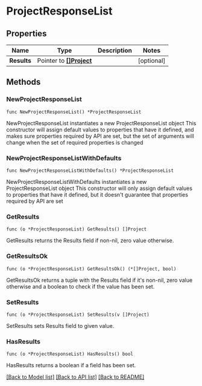 # ProjectResponseList

## Properties

Name | Type | Description | Notes
------------ | ------------- | ------------- | -------------
**Results** | Pointer to [**[]Project**](Project.md) |  | [optional] 

## Methods

### NewProjectResponseList

`func NewProjectResponseList() *ProjectResponseList`

NewProjectResponseList instantiates a new ProjectResponseList object
This constructor will assign default values to properties that have it defined,
and makes sure properties required by API are set, but the set of arguments
will change when the set of required properties is changed

### NewProjectResponseListWithDefaults

`func NewProjectResponseListWithDefaults() *ProjectResponseList`

NewProjectResponseListWithDefaults instantiates a new ProjectResponseList object
This constructor will only assign default values to properties that have it defined,
but it doesn't guarantee that properties required by API are set

### GetResults

`func (o *ProjectResponseList) GetResults() []Project`

GetResults returns the Results field if non-nil, zero value otherwise.

### GetResultsOk

`func (o *ProjectResponseList) GetResultsOk() (*[]Project, bool)`

GetResultsOk returns a tuple with the Results field if it's non-nil, zero value otherwise
and a boolean to check if the value has been set.

### SetResults

`func (o *ProjectResponseList) SetResults(v []Project)`

SetResults sets Results field to given value.

### HasResults

`func (o *ProjectResponseList) HasResults() bool`

HasResults returns a boolean if a field has been set.


[[Back to Model list]](../README.md#documentation-for-models) [[Back to API list]](../README.md#documentation-for-api-endpoints) [[Back to README]](../README.md)



